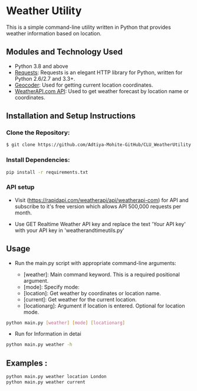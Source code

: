 # Weather Utility

This is a simple command-line utility written in Python that provides weather information based on location.

## Modules and Technology Used

- Python 3.8 and above
- [Requests](https://docs.python-requests.org/en/master/): Requests is an elegant HTTP library for Python, written for Python 2.6/2.7 and 3.3+.
- [Geocoder](https://geocoder.readthedocs.io/en/latest/): Used for getting current location coordinates.
- [WeatherAPI.com API](https://rapidapi.com/weatherapi/api/weatherapi-com): Used to get weather forecast by location name or coordinates.

## Installation and Setup Instructions

### Clone the Repository:

```bash
$ git clone https://github.com/Adtiya-Mohite-GitHub/CLU_WeatherUtility.git
```
### Install Dependencies:

```bash
pip install -r requirements.txt
```
### API setup 

- Visit (https://rapidapi.com/weatherapi/api/weatherapi-com) for API and subscribe to it's free version which allows API 500,000 requests per month.

- Use GET Realtime Weather API key and replace the text 'Your API key' with your API key in 'weatherandtimeutils.py'

## Usage

- Run the main.py script with appropriate command-line arguments:

    - [weather]: Main command keyword. This is a required positional argument.
    - [mode]: Specify mode:
    - [location]: Get weather by coordinates or location name.
    - [current]: Get weather for the current location.
    - [locationarg]: Argument if location is entered. Optional for location mode.

```bash 
python main.py [weather] [mode] [locationarg]
```

- Run for Information in detai

```bash 
python main.py weather -h 
```

## Examples : 

```bash
python main.py weather location London
python main.py weather current
```  

